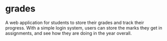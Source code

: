 grades
======

A web application for students to store their grades and track their progress. With a simple login system, users can store the marks they get in assignments, and see how they are doing in the year overall.
